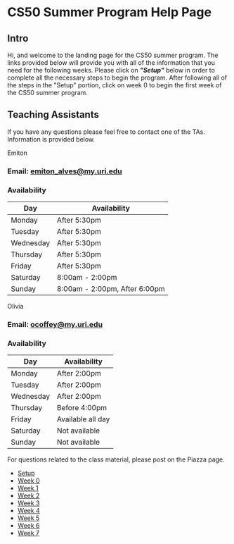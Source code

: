 # CS50 Summer Program Help Page
## Intro
Hi, and welcome to the landing page for the CS50 summer program. The links provided below will provide you with all of the information that you need for the following weeks. Please click on _**"Setup"**_ below in order to complete all the necessary steps to begin the program. After following all of the steps in the "Setup" portion, click on week 0 to begin the first week of the CS50 summer program.   

## Teaching Assistants
If you have any questions please feel free to contact one of the TAs. Information is provided below.  

Emiton  
### Email: emiton_alves@my.uri.edu  
### Availability

Day | Availability
--- | ------------
Monday | After 5:30pm
Tuesday | After 5:30pm
Wednesday | After 5:30pm
Thursday | After 5:30pm
Friday | After 5:30pm
Saturday | 8:00am - 2:00pm
Sunday | 8:00am - 2:00pm, After 6:00pm  

Olivia  
### Email: ocoffey@my.uri.edu  
### Availability

Day | Availability
--- | ------------
Monday | After 2:00pm
Tuesday | After 2:00pm
Wednesday | After 2:00pm
Thursday | Before 4:00pm
Friday | Available all day
Saturday | Not available
Sunday |  Not available  

For questions related to the class material, please post on the Piazza page.  

* [Setup](https://github.com/Emiton/CS50-summer/blob/master/Setup/README.md)
* [Week 0](https://github.com/Emiton/CS50-summer/blob/master/Week-0/README.md)
* [Week 1](https://github.com/Emiton/CS50-summer/blob/master/Week-1/README.md) 
* [Week 2](https://github.com/Emiton/CS50-summer/blob/master/Week-2/README.md) 
* [Week 3](https://github.com/Emiton/CS50-summer/blob/master/Week-3/README.md) 
* [Week 4](https://github.com/Emiton/CS50-summer/blob/master/Week-4/README.md) 
* [Week 5](https://github.com/Emiton/CS50-summer/blob/master/Week-5/README.md) 
* [Week 6](https://github.com/Emiton/CS50-summer/blob/master/Week-6/README.md) 
* [Week 7](https://github.com/Emiton/CS50-summer/blob/master/Week-7/README.md) 